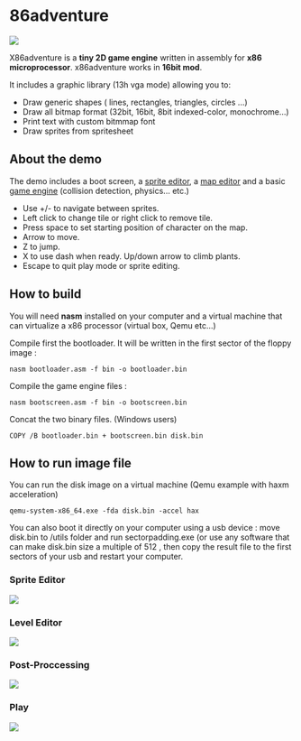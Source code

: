 # 86adventure
![](git-content/intro.gif)

X86adventure is a **tiny 2D game engine** written in assembly for **x86 microprocessor**. x86adventure works in **16bit mod**.

It includes a graphic library (13h vga mode)  allowing you to:

* Draw generic shapes ( lines, rectangles, triangles, circles ...)
* Draw all bitmap format (32bit, 16bit, 8bit indexed-color, monochrome...)
* Print text with custom bitmmap font
* Draw sprites from spritesheet

## About the demo 

The demo includes a boot screen, a [sprite editor](#Sprite-Editor), a [map editor](#Level-Editor) and a basic [game engine](#Play) (collision detection, physics... etc.)  

* Use +/- to navigate between sprites.
* Left click to change tile or right click to remove tile.
* Press space to set starting position of character on the map.
* Arrow to move. 
* Z to jump. 
* X to use dash when ready. Up/down arrow to climb plants.
* Escape to quit play mode or sprite editing.

## How to build

You will need **nasm** installed on your computer and a virtual machine that can virtualize a x86 processor (virtual box, Qemu etc...) 

Compile first the bootloader. It will be written in the first sector of the floppy image : 
```
nasm bootloader.asm -f bin -o bootloader.bin
```

Compile the game engine files : 
```
nasm bootscreen.asm -f bin -o bootscreen.bin
```

Concat the two binary files. (Windows users)
```
COPY /B bootloader.bin + bootscreen.bin disk.bin
```

## How to run image file

You can run the disk image on a virtual machine (Qemu example with haxm acceleration)
```
qemu-system-x86_64.exe -fda disk.bin -accel hax
```

You can also boot it directly on your computer using a usb device : move disk.bin to /utils folder and run sectorpadding.exe (or use any software that 
can make disk.bin size a multiple of 512 , then copy the result file to the first sectors of your usb and restart your computer.


### Sprite Editor
![](git-content/spediting.gif)

### Level Editor
![](git-content/mapediting.gif)

### Post-Proccessing
![](git-content/postproc.gif)

### Play 
![](git-content/game.gif)




